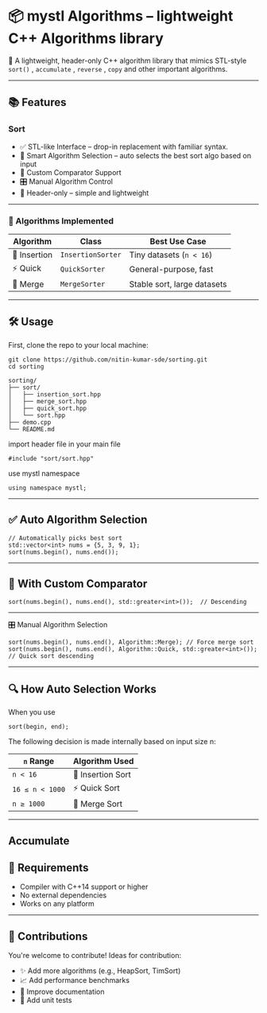 # 📦 mystl Algorithms – lightweight C++ Algorithms library

🚀 A lightweight, header-only C++ algorithm library that mimics STL-style `sort()` , `accumulate` , `reverse` , `copy` and other important algorithms.

---

## 📚 Features

### Sort 
- ✅ STL-like Interface – drop-in replacement with familiar syntax.
- 🧠 Smart Algorithm Selection – auto selects the best sort algo based on input
- 💼 Custom Comparator Support
- 🎛️ Manual Algorithm Control
- 🔗 Header-only – simple and lightweight

---

### 🧰 Algorithms Implemented

| Algorithm       | Class             | Best Use Case              |
|-----------------|-------------------|-----------------------------|
| 📌 Insertion     | `InsertionSorter` | Tiny datasets (`n < 16`)    |
| ⚡ Quick         | `QuickSorter`     | General-purpose, fast       |
| 🧵 Merge         | `MergeSorter`     | Stable sort, large datasets |

---

## 🛠 Usage

First, clone the repo to your local machine:

```
git clone https://github.com/nitin-kumar-sde/sorting.git
cd sorting

```

```
sorting/
├── sort/
│   ├── insertion_sort.hpp
│   ├── merge_sort.hpp
│   ├── quick_sort.hpp
│   └── sort.hpp
├── demo.cpp
└── README.md

```

import header file in your main file 

```
#include "sort/sort.hpp"

```

use mystl namespace

```
using namespace mystl;

```

---

## ✅ Auto Algorithm Selection

```
// Automatically picks best sort
std::vector<int> nums = {5, 3, 9, 1};
sort(nums.begin(), nums.end());

```
---

## 🧠 With Custom Comparator
```
sort(nums.begin(), nums.end(), std::greater<int>());  // Descending

```
---

🎛️ Manual Algorithm Selection

```
sort(nums.begin(), nums.end(), Algorithm::Merge); // Force merge sort
sort(nums.begin(), nums.end(), Algorithm::Quick, std::greater<int>()); // Quick sort descending
```

---

## 🔍 How Auto Selection Works

When you use
```
sort(begin, end);
```
The following decision is made internally based on input size n:

| `n` Range       | Algorithm Used    |
| --------------- | ----------------- |
| `n < 16`        | 📌 Insertion Sort |
| `16 ≤ n < 1000` | ⚡ Quick Sort      |
| `n ≥ 1000`      | 🧵 Merge Sort     |


---

## Accumulate 

## 🔨 Requirements

- Compiler with C++14 support or higher
- No external dependencies
- Works on any platform

---

## 🤝 Contributions

You're welcome to contribute! Ideas for contribution:

- ✨ Add more algorithms (e.g., HeapSort, TimSort)
- 📈 Add performance benchmarks
- 📘 Improve documentation
- 🧪 Add unit tests


